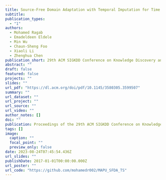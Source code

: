 ```yaml
---
title: Source-Free Domain Adaptation with Temporal Imputation for Time Series Data
subtitle: 
publication_types:
  - "1"
authors:
  - Mohamed Ragab
  - Emadeldeen Eldele
  - Min Wu
  - Chaun-Sheng Foo
  - Xiaoli Li
  - Zhenghua Chen
publication_short: 29th ACM SIGKDD Conference on Knowledge Discovery and Data Mining (KDD 2023).
abstract: ""
draft: false
featured: false
projects: ""
slides: ""
url_pdf: "https://dl.acm.org/doi/pdf/10.1145/3580305.3599507"
summary: ""
url_dataset: ""
url_project: ""
url_source: ""
url_video: ""
author_notes: []
doi: ""
publication: Proceedings of the 29th ACM SIGKDD Conference on Knowledge Discovery and Data Mining
tags: []
image:
  caption: ""
  focal_point: ""
  preview_only: false
date: 2023-08-24T07:45:54.436Z
url_slides: ""
publishDate: 2017-01-01T00:00:00.000Z
url_poster: ""
url_code: "https://github.com/mohamedr002/MAPU_SFDA_TS"
---
```


